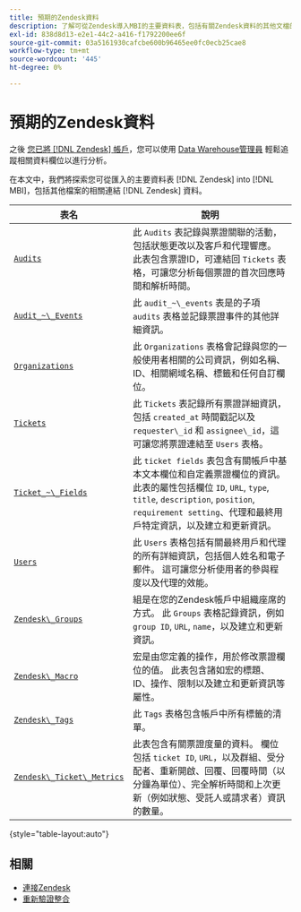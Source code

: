 ```yaml
---
title: 預期的Zendesk資料
description: 了解可從Zendesk導入MBI的主要資料表，包括有關Zendesk資料的其他文檔的連結。
exl-id: 838d8d13-e2e1-44c2-a416-f1792200ee6f
source-git-commit: 03a5161930cafcbe600b96465ee0fc0ecb25cae8
workflow-type: tm+mt
source-wordcount: '445'
ht-degree: 0%

---
```


# 預期的Zendesk資料

之後 [您已將 [!DNL Zendesk] 帳戶](../integrations/zendesk.md)，您可以使用 [Data Warehouse管理員](../../../data-analyst/data-warehouse-mgr/tour-dwm.md) 輕鬆追蹤相關資料欄位以進行分析。

在本文中，我們將探索您可從匯入的主要資料表 [!DNL Zendesk] into [!DNL MBI]，包括其他檔案的相關連結 [!DNL Zendesk] 資料。

| 表名 | 說明 |
|-----|-----|
| [`Audits`](https://developer.zendesk.com/rest_api/docs/core/ticket_audits) | 此 `Audits` 表記錄與票證關聯的活動，包括狀態更改以及客戶和代理響應。 此表包含票證ID，可連結回 `Tickets` 表格，可讓您分析每個票證的首次回應時間和解析時間。 |
| [`Audit_~\_Events`](https://developer.zendesk.com/rest_api/docs/core/ticket_audits#audit-events) | 此 `audit_~\_events` 表是的子項 `audits` 表格並記錄票證事件的其他詳細資訊。 |
| [`Organizations`](https://developer.zendesk.com/rest_api/docs/core/organizations) | 此 `Organizations` 表格會記錄與您的一般使用者相關的公司資訊，例如名稱、ID、相關網域名稱、標籤和任何自訂欄位。 |
| [`Tickets`](https://developer.zendesk.com/rest_api/docs/core/tickets) | 此 `Tickets` 表記錄所有票證詳細資訊，包括 `created_at` 時間戳記以及 `requester\_id` 和 `assignee\_id`，這可讓您將票證連結至 `Users` 表格。 |
| [`Ticket_~\_Fields`](https://developer.zendesk.com/rest_api/docs/core/ticket_fields) | 此 `ticket fields` 表包含有關帳戶中基本文本欄位和自定義票證欄位的資訊。 此表的屬性包括欄位 `ID`, `URL`, `type`, `title`, `description`, `position`, `requirement setting`、代理和最終用戶特定資訊，以及建立和更新資訊。 |
| [`Users`](https://developer.zendesk.com/rest_api/docs/core/users) | 此 `Users` 表格包括有關最終用戶和代理的所有詳細資訊，包括個人姓名和電子郵件。 這可讓您分析使用者的參與程度以及代理的效能。 |
| [`Zendesk\_Groups`](https://developer.zendesk.com/rest_api/docs/core/groups) | 組是在您的Zendesk帳戶中組織座席的方式。 此 `Groups` 表格記錄資訊，例如 `group ID`, `URL`, `name`，以及建立和更新資訊。 |
| [`Zendesk\_Macro`](https://developer.zendesk.com/rest_api/docs/core/macros) | 宏是由您定義的操作，用於修改票證欄位的值。 此表包含諸如宏的標題、ID、操作、限制以及建立和更新資訊等屬性。 |
| [`Zendesk\_Tags`](https://developer.zendesk.com/rest_api/docs/core/tags) | 此 `Tags` 表格包含帳戶中所有標籤的清單。 |
| [`Zendesk\_Ticket\_Metrics`](https://developer.zendesk.com/rest_api/docs/core/ticket_metrics#ticket-metrics) | 此表包含有關票證度量的資料。 欄位包括 `ticket ID`, `URL`，以及群組、受分配者、重新開啟、回覆、回覆時間（以分鐘為單位）、完全解析時間和上次更新（例如狀態、受託人或請求者）資訊的數量。 |

{style=&quot;table-layout:auto&quot;}

## 相關

* [連接Zendesk](../integrations/zendesk.md)
* [重新驗證整合](https://support.magento.com/hc/en-us/articles/360016733151-Reauthenticating-integrations)
